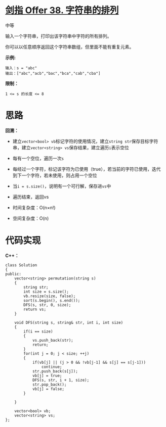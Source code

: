 # [剑指 Offer 38. 字符串的排列](https://leetcode.cn/problems/zi-fu-chuan-de-pai-lie-lcof/)

中等



输入一个字符串，打印出该字符串中字符的所有排列。

 

你可以以任意顺序返回这个字符串数组，但里面不能有重复元素。

 

**示例:**

```
输入：s = "abc"
输出：["abc","acb","bac","bca","cab","cba"]
```

 

**限制：**

```
1 <= s 的长度 <= 8
```



# 思路

**回溯：**

- 建立`vector<bool> vb`标记字符的使用情况，建立`string str`保存目标字符串，建立`vector<string> vs`保存结果，建立遍历`i`表示空位
- 每有一个空位，遍历一次`s`
- 每经过一个字符，标记该字符为已使用（true），若当前的字符已使用，迭代到下一个字符，若未使用，则占用一个空位
- 当`i = s.size()`，说明有一个可行解，保存进`vs`中
- 遍历结束，返回vs

- 时间复杂度：O(n×n!)
- 空间复杂度：O(n)



# 代码实现

**C++：**

```
class Solution
{
public:
    vector<string> permutation(string s)
    {
        string str;
        int size = s.size();
        vb.resize(size, false);
        sort(s.begin(), s.end());
        DFS(s, str, 0, size);
        return vs;
    }

    void DFS(string s, string& str, int i, int size)
    {
        if(i == size)
        {
            vs.push_back(str);
            return;
        }
        for(int j = 0; j < size; ++j)
        {
            if(vb[j] || (j > 0 && !vb[j-1] && s[j] == s[j-1]))
                continue;
            str.push_back(s[j]);
            vb[j] = true;
            DFS(s, str, i + 1, size);
            str.pop_back();
            vb[j] = false;
        }
        
    }

    vector<bool> vb;
    vector<string> vs;
}; 
```

